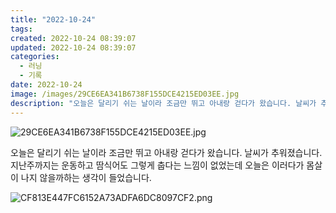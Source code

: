 ```yaml
---
title: "2022-10-24"
tags:
created: 2022-10-24 08:39:07
updated: 2022-10-24 08:39:07
categories:
  - 러닝
  - 기록
date: 2022-10-24
image: /images/29CE6EA341B6738F155DCE4215ED03EE.jpg
description: "오늘은 달리기 쉬는 날이라 조금만 뛰고 아내랑 걷다가 왔습니다. 날씨가 추워졌습니다. 지난주까지는 운동하고 땀식어도 그렇게 춥다는 느낌이 없었는데 오늘은 이러다가 몸살이 나지 않을까하는 생각이 들었습니다."
---
```


![29CE6EA341B6738F155DCE4215ED03EE.jpg](/images/29CE6EA341B6738F155DCE4215ED03EE.jpg)
 
 

오늘은 달리기 쉬는 날이라 조금만 뛰고 아내랑 걷다가 왔습니다. 날씨가 추워졌습니다. 지난주까지는 운동하고 땀식어도 그렇게 춥다는 느낌이 없었는데 오늘은 이러다가 몸살이 나지 않을까하는 생각이 들었습니다.

 
 ![CF813E447FC6152A73ADFA6DC8097CF2.png](/images/CF813E447FC6152A73ADFA6DC8097CF2.png)
